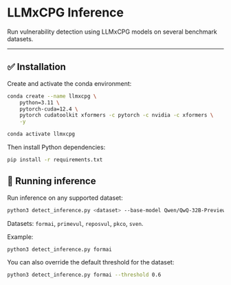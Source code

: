 # LLMxCPG Inference

Run vulnerability detection using LLMxCPG models on several benchmark datasets.

---

## ✅ Installation

Create and activate the conda environment:

```bash
conda create --name llmxcpg \
    python=3.11 \
    pytorch-cuda=12.4 \
    pytorch cudatoolkit xformers -c pytorch -c nvidia -c xformers \
    -y

conda activate llmxcpg
```

Then install Python dependencies:

```bash
pip install -r requirements.txt
```

## 🚀 Running inference

Run inference on any supported dataset:

```bash
python3 detect_inference.py <dataset> --base-model Qwen/QwQ-32B-Preview --model_path QCRI/LLMxCPG-D
```

Datasets: `formai`, `primevul`, `reposvul`, `pkco`, `sven`.

Example:

```bash
python3 detect_inference.py formai
```

You can also override the default threshold for the dataset:

```bash
python3 detect_inference.py formai --threshold 0.6
```